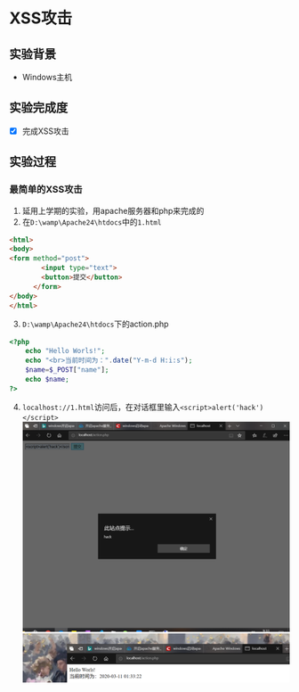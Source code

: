 # XSS攻击
## 实验背景
* Windows主机
## 实验完成度
* [x] 完成XSS攻击
## 实验过程
### 最简单的XSS攻击
1. 延用上学期的实验，用apache服务器和php来完成的                 
2. 在`D:\wamp\Apache24\htdocs`中的`1.html`
```html
<html>
<body>
<form method="post">
        <input type="text">
        <button>提交</button>
      </form>
</body>
</html>
```
3. `D:\wamp\Apache24\htdocs`下的action.php
```php
<?php
    echo "Hello Worls!";
    echo "<br>当前时间为：".date("Y-m-d H:i:s");
    $name=$_POST["name"]; 
    echo $name;  
?>
```  
4. `localhost://1.html`访问后，在对话框里输入`<script>alert('hack')</script>`              
![](./img/ok.png)                 
![](./img/after.png)               
